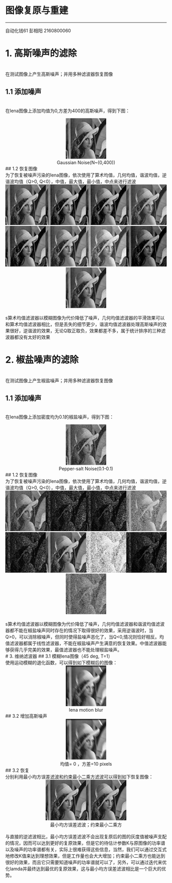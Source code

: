 # 图像复原与重建
---
   自动化钱61 彭相阳 2160800060
# 1. 高斯噪声的滤除
<br>  在测试图像上产生高斯噪声；并用多种滤波器恢复图像</br>
## 1.1 添加噪声
<br>  在lena图像上添加均值为0,方差为400的高斯噪声，得到下图：</br>

<div align="center">
  <img src="picture/Gnoise.bmp?raw=True" width="25%" height="25%"/>
</div>
<div align="center"> Gaussian Noise(N~(0,400))</div>
## 1.2 恢复图像
<br> 为了恢复被噪声污染的lena图像，依次使用了算术均值，几何均值，谐波均值，逆谐波均值（Q>0, Q<0），中值，最大值，最小值，中点来进行滤波</br>
<div align="center">
  <img src="picture/Gnoise0.bmp?raw=True" width="25%" height="25%"/><img src="picture/Gnoise1.bmp?raw=True" width="25%" height="25%"/><img src="picture/Gnoise2.bmp?raw=True" width="25%" height="25%"/><img src="picture/Gnoise31.bmp?raw=True" width="25%" height="25%"/><img src="picture/Gnoise3-1.bmp?raw=True" width="25%" height="25%"/><img src="picture/Gnoise4.bmp?raw=True" width="25%" height="25%"/><img src="picture/Gnoise5.bmp?raw=True" width="25%" height="25%"/><img src="picture/Gnoise6.bmp?raw=True" width="25%" height="25%"/><img src="picture/Gnoise7.bmp?raw=True" width="25%" height="25%"/>
</div>
<br>s算术均值滤波器以模糊图像为代价降低了噪声，几何均值滤波器的平滑效果可以和算术均值滤波器相比，但是丢失的细节更少，谐波均值滤波器处理高斯噪声的效果很好，逆谐波的效果，无论Q取正取负，效果都差不多，属于统计排序的三种滤波器都没有太好的效果</br>

# 2. 椒盐噪声的滤除
<br>  在测试图像上产生椒盐噪声；并用多种滤波器恢复图像</br>
## 1.1 添加噪声
<br>  在lena图像上添加密度均为0.1的椒盐噪声，得到下图：</br>

<div align="center">
  <img src="picture/Pnoise.bmp?raw=True" width="25%" height="25%"/>
</div>
<div align="center"> Pepper-salt Noise(0.1-0.1)</div>
## 1.2 恢复图像
<br> 为了恢复被噪声污染的lena图像，依次使用了算术均值，几何均值，谐波均值，逆谐波均值（Q>0, Q<0），中值，最大值，最小值，中点来进行滤波</br>
<div align="center">
  <img src="picture/Pnoise0.bmp?raw=True" width="25%" height="25%"/><img src="picture/Pnoise1.bmp?raw=True" width="25%" height="25%"/><img src="picture/Pnoise2.bmp?raw=True" width="25%" height="25%"/><img src="picture/Pnoise31.bmp?raw=True" width="25%" height="25%"/><img src="picture/Pnoise3-1.bmp?raw=True" width="25%" height="25%"/><img src="picture/Pnoise4.bmp?raw=True" width="25%" height="25%"/><img src="picture/Pnoise5.bmp?raw=True" width="25%" height="25%"/><img src="picture/Pnoise6.bmp?raw=True" width="25%" height="25%"/><img src="picture/Pnoise7.bmp?raw=True" width="25%" height="25%"/>
</div>
<br>s算术均值滤波器以模糊图像为代价降低了噪声，几何均值滤波器和谐波均值滤波器都不能在椒盐噪声同时存在的情况下取得很好的效果，采用逆谐波时，当Q>0，可以消除椒噪声，但同时使得盐噪声恶化了，当Q<0,情况则恰好相反。均值滤波器都属于线性滤波器，不能在椒盐噪声产生满意的恢复效果。中值滤波器能够获得几乎完美的效果，最值滤波器也不能处理椒盐噪声。</br>
# 3. 维纳滤波器
## 3.1 模糊lena图像（45 deg, T=1）
<br>  使用运动模糊的退化函数，可以得到如下模糊后的图像：</br>

<div align="center">
  <img src="picture/lena_noise1.bmp?raw=True" width="25%" height="25%"/>
</div>
<div align="center">  lena motion blur </div>
## 3.2 增加高斯噪声
<div align="center">
  <img src="picture/lena_noise.bmp?raw=True" width="25%" height="25%"/>
  </div>
<div align="center"> 均值= 0 ，方差=10 pixels</div>
## 3.2 恢复
<br>  分别利用最小均方误差滤波和约束最小二乘方滤波可以得到如下恢复图像：</br>

<div align="center">
  <img src="picture/lena1.bmp?raw=True" width="25%" height="25%"/><img src="picture/lena2.bmp?raw=True" width="25%" height="25%"/>
  </div>
<div align="center"> 最小均方误差滤波；约束最小二乘方</div>
<br>与直接的逆滤波相比，最小均方误差滤波不会出现复原后的图的灰度值被噪声支配的情况，因而可以达到更好的复原效果，但是它的待估计参数K与原图像的功率谱以及噪声的功率谱都有关，实际上很难获得这些信息，当然，我们可以通过交互式地修改K值来达到理想效果，但是工作量也会大大增加；约束最小二乘方也能达到很好的效果，而且它只需要知道噪声的功率谱就可以了，另外，可以通过迭代来优化lamda并最终达到最优的复原效果，这与最小均方误差滤波相比是一个巨大的优势。</br>
